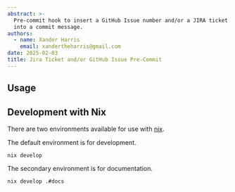```yaml
---
abstract: >-
  Pre-commit hook to insert a GitHub Issue number and/or a JIRA ticket number
  into a commit message.
authors:
  - name: Xander Harris
    email: xandertheharris@gmail.com
date: 2025-02-03
title: Jira Ticket and/or GitHub Issue Pre-Commit
---
```


## Usage

## Development with Nix

There are two environments available for use with [nix](https://nix.dev).

The default environment is for development.

```{code-block} shell
nix develop
```

The secondary environment is for documentation.

```{code-block} shell
nix develop .#docs
```
